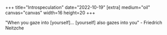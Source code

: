 +++
title="Introspeculation"
date="2022-10-19"
[extra]
medium="oil"
canvas="canvas"
width=16
height=20
+++

"When you gaze into \[yourself\]... \[yourself\] also gazes into you" - Friedrich Neitzche
